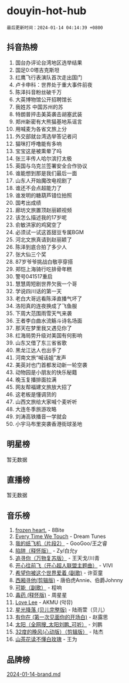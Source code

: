 # douyin-hot-hub

`最后更新时间：2024-01-14 04:14:39 +0800`

## 抖音热榜

1. 国台办评论台湾地区选举结果
1. 国足0:0塔吉克斯坦
1. 红鹰飞行表演队首次走出国门
1. 卢卡申科：世界处于重大事件前夜
1. 陈泽抖音粉丝破千万
1. 大英博物馆公开招聘馆长
1. 我姓苏 中国苏州的苏
1. 特朗普抨击美英袭击胡塞武装
1. 郑州新密有大熊猫基地系谣言
1. 用喊麦为各省文旅上分
1. 外交部就台湾选举答记者问
1. 猫咪打呼噜能有多响
1. 宝宝这是被熏晕了吗
1. 张三丰传人哈尔滨打太极
1. 英国与乌克兰签署安全合作协议
1. 谁能想到那是我们最后一面
1. 山东人开始魔改电视剧了
1. 谁还不会点超能力了
1. 谁发明的糖葫芦错位拍照
1. 国考出成绩
1. 廊坊文旅置顶赵丽颖视频
1. 该怎么描述我的17岁呢
1. 俞敏洪家的鸡窝空了
1. 必须试一试这首甜豆专属BGM
1. 河北文旅真请到赵丽颖了
1. 陈泽到底合拍了多少人
1. 张大仙三个奖
1. 87岁爷爷挑战白敬亭穿搭
1. 郑恺上海骑行吃排骨年糕
1. 警号041517重启
1. 慧慧周短剧世界欠我一个哥
1. 学说四川话的第一天
1. 老白大哥远看陈泽直播气坏了
1. 洛阳真的连夜换成了飞鱼服
1. 下周大范围雨雪天气来袭
1. 王者李白曲水流觞斗诗名场面
1. 那天在梦里我又遇见你了
1. 红海局势升级对美国有何影响
1. 山东又借了东三省省歌
1. 黑龙江达人也出手了
1. 河南文旅“喊话姐”发声
1. 美英对也门首都发动新一轮空袭
1. 动物园是小朋友的快乐秘籍
1. 晚玉复播排面拉满
1. 网友帮福建文旅放大招了
1. 这老板是懂调货的
1. 山西文旅给大家喊个麦听听
1. 大连冬季旅游攻略
1. 刘涛高铁播音一学就会
1. 小宇马布里突袭香港街球圣地

## 明星榜

暂无数据

## 直播榜

暂无数据

## 音乐榜

1. [frozen heart.](https://sf3-cdn-tos.douyinstatic.com/obj/tos-cn-ve-2774/oIIWJfyjIACZA9zQMtnJ6hQQhFC4vhCupoRBsO) - 8Bite
1. [Every Time We Touch](https://sf3-cdn-tos.douyinstatic.com/obj/tos-cn-ve-2774/ogN6lUKQeBBfEVhIOMikG1CcJjugxk1tztZyhP) - Dream Tunes
1. [我的纸飞机（片段2）](https://sf3-cdn-tos.douyinstatic.com/obj/tos-cn-ve-2774/oM2ZrKcg2CD5AeRB2gkeXOFB1IxAGJdZPazYHf) - GooGoo/王之睿
1. [陷阱（释怀版）](https://sf86-cdn-tos.douyinstatic.com/obj/tos-cn-ve-2774/oE8C21LeZrzKLDFfQYgMzx4GAIHageG5IzayY7) - Zy/白允y
1. [追寻你（万物复苏版）](https://sf6-cdn-tos.douyinstatic.com/obj/tos-cn-ve-2774/oYeAZJsbjIDit9APmBg8u6uDUQnHmoCf3gbo74) - 王天戈/川青
1. [开心往前飞（开心超人联盟主题曲）](https://sf86-cdn-tos.douyinstatic.com/obj/tos-cn-ve-2774/9d8fb7c82cf1421fb93a9fe925275e0a) - VIVI
1. [希望你被这个世界爱着 (副歌)](https://sf86-cdn-tos.douyinstatic.com/obj/tos-cn-ve-2774/oUHCmWQfZlE3QQBKBeD8rCFLpJzPgCpImhsxMt) - 许亚童
1. [西厢寻他(剪辑版)](https://sf86-cdn-tos.douyinstatic.com/obj/tos-cn-ve-2774/oUsAVfAQKlRNxEv5qxvIB8o5qmIWUcXbzJKJhw) - 唐伯虎Annie、伯爵Johnny
1. [可能（副歌）](https://sf6-cdn-tos.douyinstatic.com/obj/tos-cn-ve-2774/cde1731888894259b333569393c2fb51) - 程响
1. [毒药 (释怀版)](https://sf6-cdn-tos.douyinstatic.com/obj/tos-cn-ve-2774/oYILMEAzspdZBIzy4frJNB8ZHPHWAhiwowd4Ad) - 周星星
1. [Love Lee](https://sf86-cdn-tos.douyinstatic.com/obj/tos-cn-ve-2774/o05GbkJGbCBTdDnMtB0fwOYgkeZp23vrWQDQBS) - AKMU (악뮤)
1. [星光降落 (贝儿完整版)](https://sf86-cdn-tos.douyinstatic.com/obj/tos-cn-ve-2774/okwB9hAwyAtsFFkFBzAX1hOOfQuIoMNs0W2Mwr) - 陆雨萱（贝儿）
1. [有你在 (第一次见面你的开场白)](https://sf86-cdn-tos.douyinstatic.com/obj/tos-cn-ve-2774/oAthrQ3ClJBfI57uBoFEgNDYtNCZ0TSYQQfxQ0) - 赵露思
1. [太阳（全网搜_太阳刘鹏_可听）](https://sf3-cdn-tos.douyinstatic.com/obj/tos-cn-ve-2774/ogWbyIQnlBFImVbeDocRdCIYtBHlbJXgfZMvgz) - 刘鹏
1. [32度的晚风(心动版）（剪辑版）](https://sf86-cdn-tos.douyinstatic.com/obj/tos-cn-ve-2774/owNyabsyWdzUulxhoJfK8IBXgp0UMQAHpvGh2B) - 陆杰
1. [山茶花读不懂白玫瑰](https://sf86-cdn-tos.douyinstatic.com/obj/tos-cn-ve-2774/osfn8B7DktrRHEPJgPCfDbw7QDQEkwC16BxZg9) - 王为

## 品牌榜

[2024-01-14-brand.md](2024-01-14-brand.md)
